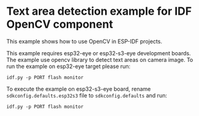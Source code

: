 # Text area detection example for IDF OpenCV component

This example shows how to use OpenCV in ESP-IDF projects.

This example requires esp32-eye or esp32-s3-eye development boards. The example use opencv library to detect text areas on camera image.
To run the example on esp32-eye target please run:

```
idf.py -p PORT flash monitor
```

To execute the example on esp32-s3-eye board, rename `sdkconfig.defaults.esp32s3` file to `sdkconfig.defaults` and run:

```
idf.py -p PORT flash monitor
```
